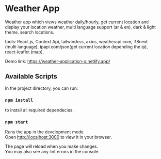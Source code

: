 # Weather App

Weather app which views weather daily/hourly, get current location and display your location weather, multi language support (ar & en), dark & light theme, search locations.

tools: React.js, Context Api,  tailwindcss, axios, weatherapi.com, i18next (multi language), ipapi.com/json(get current location depending the ip), react-leaflet (map).

Demo link: https://weather-application-o.netlify.app/

## Available Scripts

In the project directory, you can run:

### `npm install` 

to install all required dependecies.

### `npm start`

Runs the app in the development mode.\
Open [http://localhost:3000](http://localhost:3000) to view it in your browser.

The page will reload when you make changes.\
You may also see any lint errors in the console.

